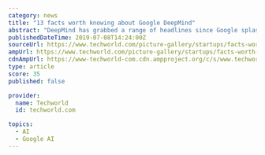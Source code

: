 ```yaml
---
category: news
title: "13 facts worth knowing about Google DeepMind"
abstract: "DeepMind has grabbed a range of headlines since Google splashed out £400 million on the London-based artificial intelligence company in 2014. The company has been responsible for a range of AI research breakthroughs, but its data-sharing agreements with ..."
publishedDateTime: 2019-07-08T14:24:00Z
sourceUrl: https://www.techworld.com/picture-gallery/startups/facts-worth-knowing-about-google-deepmind-3616904/
ampUrl: https://www.techworld.com/picture-gallery/startups/facts-worth-knowing-about-google-deepmind-3616904/?amp
cdnAmpUrl: https://www-techworld-com.cdn.ampproject.org/c/s/www.techworld.com/picture-gallery/startups/facts-worth-knowing-about-google-deepmind-3616904/?amp
type: article
score: 35
published: false

provider:
  name: Techworld
  id: techworld.com

topics:
  - AI
  - Google AI
---
```

